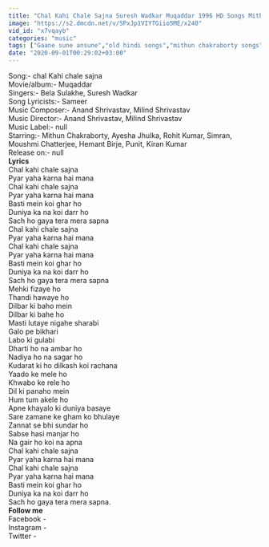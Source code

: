 ```yaml
---
title: "Chal Kahi Chale Sajna Suresh Wadkar Muqaddar 1996 HD Songs Mithun Chakraborty, Ayesha Jhulka."
image: "https://s2.dmcdn.net/v/SPxJp1VIYTGiio5ME/x240"
vid_id: "x7vqayb"
categories: "music"
tags: ["Gaane sune ansune","old hindi songs","mithun chakraborty songs"]
date: "2020-09-01T00:29:02+03:00"
---
```

Song:- chal Kahi chale sajna  <br>Movie/album:- Muqaddar  <br>Singers:- Bela Sulakhe, Suresh Wadkar  <br>Song Lyricists:- Sameer  <br>Music Composer:- Anand Shrivastav, Milind Shrivastav  <br>Music Director:- Anand Shrivastav, Milind Shrivastav  <br>Music Label:- null  <br>Starring:- Mithun Chakraborty, Ayesha Jhulka, Rohit Kumar, Simran, Moushmi Chatterjee, Hemant Birje, Punit, Kiran Kumar  <br>Release on:- null  <br>**Lyrics**  <br>Chal kahi chale sajna  <br>Pyar yaha karna hai mana  <br>Chal kahi chale sajna  <br>Pyar yaha karna hai mana  <br>Basti mein koi ghar ho  <br>Duniya ka na koi darr ho  <br>Sach ho gaya tera mera sapna  <br>Chal kahi chale sajna  <br>Pyar yaha karna hai mana  <br>Chal kahi chale sajna  <br>Pyar yaha karna hai mana  <br>Basti mein koi ghar ho  <br>Duniya ka na koi darr ho  <br>Sach ho gaya tera mera sapna  <br>Mehki fizaye ho  <br>Thandi hawaye ho  <br>Dilbar ki baho mein  <br>Dilbar ki bahe ho  <br>Masti lutaye nigahe sharabi  <br>Galo pe bikhari  <br>Labo ki gulabi  <br>Dharti ho na ambar ho  <br>Nadiya ho na sagar ho  <br>Kudarat ki ho dilkash koi rachana  <br>Yaado ke mele ho  <br>Khwabo ke rele ho  <br>Dil ki panaho mein  <br>Hum tum akele ho  <br>Apne khayalo ki duniya basaye  <br>Sare zamane ke gham ko bhulaye  <br>Zannat se bhi sundar ho  <br>Sabse hasi manjar ho  <br>Na gair ho koi na apna  <br>Chal kahi chale sajna  <br>Pyar yaha karna hai mana  <br>Chal kahi chale sajna  <br>Pyar yaha karna hai mana  <br>Basti mein koi ghar ho  <br>Duniya ka na koi darr ho  <br>Sach ho gaya tera mera sapna.  <br>**Follow me**  <br>Facebook -    <br>Instagram -    <br>Twitter - 
